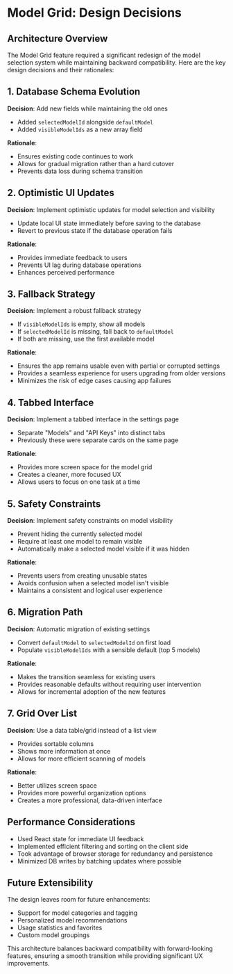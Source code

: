 # Model Grid: Design Decisions

## Architecture Overview

The Model Grid feature required a significant redesign of the model selection system while maintaining backward compatibility. Here are the key design decisions and their rationales:

## 1. Database Schema Evolution

**Decision**: Add new fields while maintaining the old ones
- Added `selectedModelId` alongside `defaultModel`
- Added `visibleModelIds` as a new array field

**Rationale**: 
- Ensures existing code continues to work
- Allows for gradual migration rather than a hard cutover
- Prevents data loss during schema transition

## 2. Optimistic UI Updates

**Decision**: Implement optimistic updates for model selection and visibility
- Update local UI state immediately before saving to the database
- Revert to previous state if the database operation fails

**Rationale**:
- Provides immediate feedback to users
- Prevents UI lag during database operations
- Enhances perceived performance

## 3. Fallback Strategy

**Decision**: Implement a robust fallback strategy
- If `visibleModelIds` is empty, show all models
- If `selectedModelId` is missing, fall back to `defaultModel`
- If both are missing, use the first available model

**Rationale**:
- Ensures the app remains usable even with partial or corrupted settings
- Provides a seamless experience for users upgrading from older versions
- Minimizes the risk of edge cases causing app failures

## 4. Tabbed Interface

**Decision**: Implement a tabbed interface in the settings page
- Separate "Models" and "API Keys" into distinct tabs
- Previously these were separate cards on the same page

**Rationale**:
- Provides more screen space for the model grid
- Creates a cleaner, more focused UX
- Allows users to focus on one task at a time

## 5. Safety Constraints

**Decision**: Implement safety constraints on model visibility
- Prevent hiding the currently selected model
- Require at least one model to remain visible
- Automatically make a selected model visible if it was hidden

**Rationale**:
- Prevents users from creating unusable states
- Avoids confusion when a selected model isn't visible
- Maintains a consistent and logical user experience

## 6. Migration Path

**Decision**: Automatic migration of existing settings
- Convert `defaultModel` to `selectedModelId` on first load
- Populate `visibleModelIds` with a sensible default (top 5 models)

**Rationale**:
- Makes the transition seamless for existing users
- Provides reasonable defaults without requiring user intervention
- Allows for incremental adoption of the new features

## 7. Grid Over List

**Decision**: Use a data table/grid instead of a list view
- Provides sortable columns
- Shows more information at once
- Allows for more efficient scanning of models

**Rationale**:
- Better utilizes screen space
- Provides more powerful organization options
- Creates a more professional, data-driven interface

## Performance Considerations

- Used React state for immediate UI feedback
- Implemented efficient filtering and sorting on the client side
- Took advantage of browser storage for redundancy and persistence
- Minimized DB writes by batching updates where possible

## Future Extensibility

The design leaves room for future enhancements:
- Support for model categories and tagging
- Personalized model recommendations
- Usage statistics and favorites
- Custom model groupings

This architecture balances backward compatibility with forward-looking features, ensuring a smooth transition while providing significant UX improvements.